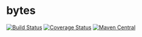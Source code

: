# bytes

[![Build Status](https://travis-ci.org/ryan-williams/bytes.svg?branch=master)](https://travis-ci.org/ryan-williams/bytes)
[![Coverage Status](https://coveralls.io/repos/github/ryan-williams/bytes/badge.svg?branch=master)](https://coveralls.io/github/ryan-williams/bytes?branch=master)
[![Maven Central](https://img.shields.io/maven-central/v/org.hammerlab/bytes_2.11.svg?maxAge=600)](http://search.maven.org/#search%7Cga%7C1%7Corg.hammerlab%20bytes)

